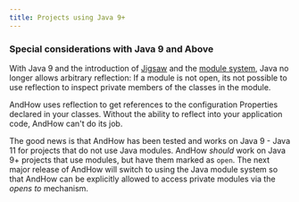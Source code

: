 ```yaml
---
title: Projects using Java 9+
---  
```


### Special considerations with Java 9 and Above  

With Java 9 and the introduction of [Jigsaw](https://www.baeldung.com/project-jigsaw-java-modularity) and the 
[module system](https://www.oracle.com/corporate/features/understanding-java-9-modules.html), Java no longer allows 
arbitrary reflection: If a module is not open, its not possible to use reflection to inspect private members of the 
classes in the module.

AndHow uses reflection to get references to the configuration Properties declared in your classes. Without the ability 
to reflect into your application code, AndHow can't do its job.

The good news is that AndHow has been tested and works on Java 9 - Java 11 for projects that do not use Java modules. 
AndHow _should_ work on Java 9+ projects that use modules, but have them marked as `open`. The next major release of 
AndHow will switch to using the Java module system so that AndHow can be explicitly allowed to access private modules 
via the _opens to_ mechanism.
